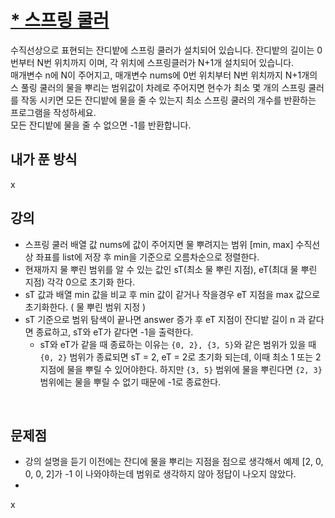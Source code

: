 # [* 스프링 쿨러](https://github.com/malvr00/Java-algorithm/blob/master/lecture2/stap5/stap5-3/src/Main.java)
수직선상으로 표현되는 잔디밭에 스프링 쿨러가 설치되어 있습니다. 잔디밭의 길이는 0번부터 N번 위치까지 이며, 각 위치에 스프링클러가 N+1개 설치되어 있습니다.<br/>
매개변수 n에 N이 주어지고, 매개변수 nums에 0번 위치부터 N번 위치까지 N+1개의 스 풀링 쿨러의 물을 뿌리는 범위값이 차례로 주어지면 현수가 최소 몇 개의 스프링 쿨러를 작동 시키면 모든 잔디밭에 물을 줄 수 있는지 최소 스프링 쿨러의 개수를 반환하는 프로그램을 작성하세요.<br/>
모든 잔디밭에 물을 줄 수 없으면 -1를 반환합니다.
<br/>

## 내가 푼 방식
x
<br/>

## 강의
- 스프링 쿨러 배열 값 nums에 값이 주어지면 물 뿌려지는 범위 [min, max] 수직선상 좌표를 list에 저장 후 min을 기준으로 오름차순으로 정렬한다.
- 현재까지 물 뿌린 범위를 알 수 있는 값인 sT(최소 물 뿌린 지점), eT(최대 물 뿌린 지점) 각각 0으로 초기화 한다.
- sT 값과 배열 min 값을 비교 후 min 값이 같거나 작을경우 eT 지점을 max 값으로 초기화한다. ( 물 뿌린 범위 지정 )
- sT 기준으로 범위 탐색이 끝나면 answer 증가 후 eT 지점이 잔디밭 길이 n 과 같다면 종료하고, sT와 eT가 같다면 -1을 출력한다.
  - sT와 eT가 같을 때 종료하는 이유는 `{0, 2}, {3, 5}`와 같은 범위가 있을 때 `{0, 2}` 범위가 종료되면 sT = 2, eT = 2로 초기화 되는데, 이때 최소 1 또는 2 지점에 물을 뿌릴 수 있어야한다. 하지만 `{3, 5}` 범위에 물을 뿌린다면 `{2, 3}` 범위에는 물을 뿌릴 수 없기 때문에 -1로 종료한다. 

<br/>

## 문제점
- 강의 설명을 듣기 이전에는 잔디에 물을 뿌리는 지점을 점으로 생각해서 예제 [2, 0, 0, 0, 2]가 -1 이 나와야하는데 범위로 생각하지 않아 정답이 나오지 않았다.
- 
x